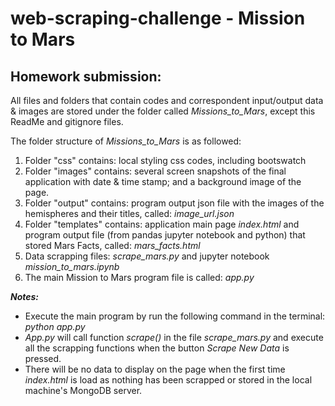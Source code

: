 # web-scraping-challenge - Mission to Mars

## Homework submission:

All files and folders that contain codes and correspondent input/output data & images are stored under the folder called _Missions_to_Mars_, except this ReadMe and gitignore files.

The folder structure of _Missions_to_Mars_ is as followed: </br>
1. Folder "css" contains: local styling css codes, including bootswatch
2. Folder "images" contains: several screen snapshots of the final application with date & time stamp; and a background image of the page.
3. Folder "output" contains: program output json file with the images of the hemispheres and their titles, called: _image_url.json_
4. Folder "templates" contains: application main page _index.html_ and program output file (from pandas jupyter notebook and python) that stored Mars Facts, called: _mars_facts.html_
5. Data scrapping files: _scrape_mars.py_ and jupyter notebook _mission_to_mars.ipynb_
6. The main Mission to Mars program file is called: _app.py_

**_Notes:_** </br>
  - Execute the main program by run the following command in the terminal: _python app.py_
  - _App.py_ will call function _scrape()_ in the file _scrape_mars.py_ and execute all the scrapping functions when the button _Scrape New Data_ is pressed. 
  - There will be no data to display on the page when the first time _index.html_ is load as nothing has been scrapped or stored in the local machine's MongoDB server.

